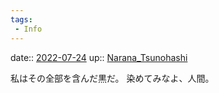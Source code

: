 ```yaml
---
tags:
 - Info
---
```


date:: [2022-07-24](Daily_Note/2022-07-24.md)
up:: [Narana_Tsunohashi](../Bar/Novel/Nacaria/Narana_Tsunohashi.md)

私はその全部を含んだ黒だ。
染めてみなよ、人間。